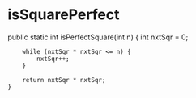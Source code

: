 # isSquarePerfect
public static int isPerfectSquare(int n) {
		int nxtSqr = 0;

		while (nxtSqr * nxtSqr <= n) {
			nxtSqr++;
		}

		return nxtSqr * nxtSqr;
	}
